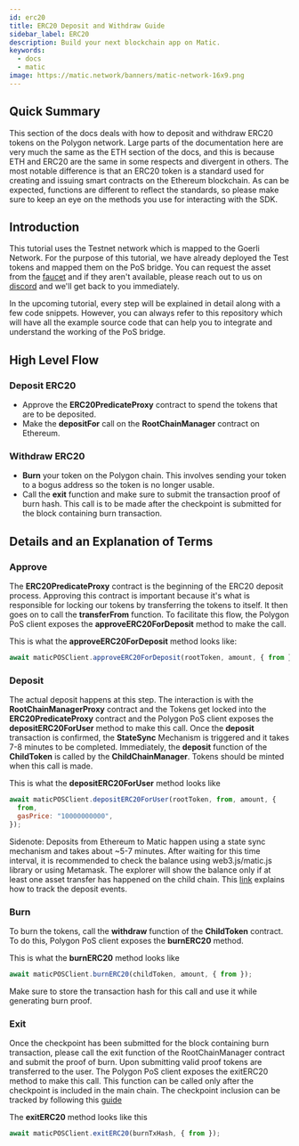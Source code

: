```yaml
---
id: erc20
title: ERC20 Deposit and Withdraw Guide
sidebar_label: ERC20
description: Build your next blockchain app on Matic.
keywords:
  - docs
  - matic
image: https://matic.network/banners/matic-network-16x9.png
---
```


## Quick Summary

This section of the docs deals with how to deposit and withdraw ERC20 tokens on the Polygon network. Large parts of the documentation here are very much the same as the ETH section of the docs, and this is because ETH and ERC20 are the same in some respects and divergent in others. The most notable difference is that an ERC20 token is a standard used for creating and issuing smart contracts on the Ethereum blockchain. As can be expected, functions are different to reflect the standards, so please make sure to keep an eye on the methods you use for interacting with the SDK.

## Introduction

This tutorial uses the Testnet network which is mapped to the Goerli Network. For the purpose of this tutorial, we have already deployed the Test tokens and mapped them on the PoS bridge. You can request the asset from the [faucet](https://faucet.matic.network/) and if they aren't available, please reach out to us on [discord](https://discord.com/invite/er6QVj) and we'll get back to you immediately.

In the upcoming tutorial, every step will be explained in detail along with a few code snippets. However, you can always refer to this repository which will have all the example source code that can help you to integrate and understand the working of the PoS bridge.

## High Level Flow
### Deposit ERC20

- Approve the **ERC20PredicateProxy** contract to spend the tokens that are to be deposited.
- Make the **depositFor** call on the **RootChainManager** contract on Ethereum.
### Withdraw ERC20

- **Burn** your token on the Polygon chain. This involves sending your token to a bogus address so the token is no longer usable. 
- Call the **exit** function and make sure to submit the transaction proof of burn hash. This call is to be made after the checkpoint is submitted for the block containing burn transaction.

## Details and an Explanation of Terms

### Approve

The **ERC20PredicateProxy** contract is the beginning of the ERC20 deposit process. Approving this contract is important because it's what is responsible for locking our tokens by transferring the tokens to itself. It then goes on to call the **transferFrom** function. To facilitate this flow, the Polygon PoS client exposes the **approveERC20ForDeposit** method to make the call.

This is what the **approveERC20ForDeposit** method looks like:
```jsx
await maticPOSClient.approveERC20ForDeposit(rootToken, amount, { from });
```

### Deposit

The actual deposit happens at this step. The interaction is with the **RootChainManagerProxy** contract and the Tokens get locked into the **ERC20PredicateProxy** contract and the Polygon PoS client exposes the **depositERC20ForUser** method to make this call. Once the **deposit** transaction is confirmed, the **StateSync** Mechanism is triggered and it takes 7-8 minutes to be completed. Immediately, the **deposit** function of the **ChildToken** is called by the **ChildChainManager**. Tokens should be minted when this call is made.

This is what the **depositERC20ForUser** method looks like
```jsx
await maticPOSClient.depositERC20ForUser(rootToken, from, amount, {
  from,
  gasPrice: "10000000000",
});
```

Sidenote: Deposits from Ethereum to Matic happen using a state sync mechanism and takes about ~5-7 minutes. After waiting for this time interval, it is recommended to check the balance using web3.js/matic.js library or using Metamask. The explorer will show the balance only if at least one asset transfer has happened on the child chain. This [link](/docs/develop/ethereum-matic/pos/deposit-withdraw-event-pos) explains how to track the deposit events.

### Burn

To burn the tokens, call the **withdraw** function of the **ChildToken** contract. To do this, Polygon PoS client exposes the **burnERC20** method.

This is what the **burnERC20** method looks like

```jsx
await maticPOSClient.burnERC20(childToken, amount, { from });
```

Make sure to store the transaction hash for this call and use it while generating burn proof.

### Exit

Once the checkpoint has been submitted for the block containing burn transaction, please call the exit function of the RootChainManager contract and submit the proof of burn. Upon submitting valid proof tokens are transferred to the user. The Polygon PoS client exposes the exitERC20 method to make this call. This function can be called only after the checkpoint is included in the main chain. The checkpoint inclusion can be tracked by following this [guide](https://docs.matic.network/docs/develop/ethereum-matic/pos/deposit-withdraw-event-pos/#checkpoint-events)

The **exitERC20** method looks like this

```jsx
await maticPOSClient.exitERC20(burnTxHash, { from });
```
